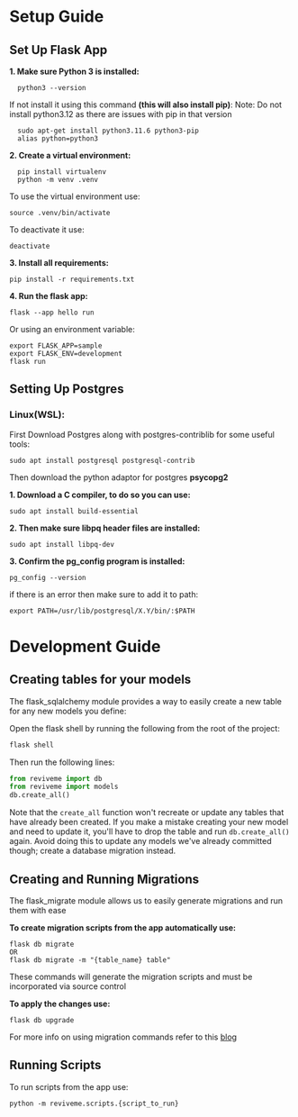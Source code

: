 # Setup Guide
## Set Up Flask App 
**1. Make sure Python 3 is installed:**

      python3 --version
      
If not install it using this command **(this will also install pip)**:
      Note: Do not install python3.12 as there are issues with pip in that version
      
      sudo apt-get install python3.11.6 python3-pip
      alias python=python3

**2. Create a virtual environment:**

      pip install virtualenv
      python -m venv .venv
      
To use the virtual environment use:

    source .venv/bin/activate
    
To deactivate it use:

    deactivate
    
**3. Install all requirements:**

    pip install -r requirements.txt
    
**4. Run the flask app:**

    flask --app hello run
Or using an environment variable:

    export FLASK_APP=sample
    export FLASK_ENV=development
    flask run

## Setting Up Postgres
### Linux(WSL):
First Download Postgres along with postgres-contriblib for some useful tools:

    sudo apt install postgresql postgresql-contrib
    
Then download the python adaptor for postgres **psycopg2**

**1.  Download a C compiler, to do so you can use:**

    sudo apt install build-essential
      
**2.  Then make sure **libpq** header files are installed:**

    sudo apt install libpq-dev
**3.  Confirm the **pg_config** program is installed:**

    pg_config --version
      
if there is an error then make sure to add it to path:

    export PATH=/usr/lib/postgresql/X.Y/bin/:$PATH

# Development Guide
## Creating tables for your models
The flask_sqlalchemy module provides a way to easily create a new table for any new models you define:

Open the flask shell by running the following from the root of the project:
```sh
flask shell
```

Then run the following lines:
```py
from reviveme import db
from reviveme import models
db.create_all()
```

Note that the `create_all` function won't recreate or update any tables that have already been created. If you make a mistake creating your new model and need to update it, you'll have to drop the table and run `db.create_all()` again. Avoid doing this to update any models we've already committed though; create a database migration instead.
## Creating and Running Migrations
The flask_migrate module allows us to easily generate migrations and run them with ease

**To create migration scripts from the app automatically use:**
```
flask db migrate
OR
flask db migrate -m "{table_name} table"
```
These commands will generate the migration scripts and must be incorporated via source control

**To apply the changes use:**
```
flask db upgrade
```
For more info on using migration commands refer to this [blog](https://blog.miguelgrinberg.com/post/the-flask-mega-tutorial-part-iv-database)
## Running Scripts

To run scripts from the app use:
```
python -m reviveme.scripts.{script_to_run}
```
